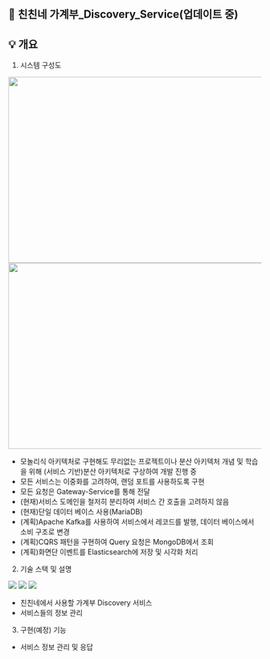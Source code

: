 ## :closed_book: 친친네 가계부_Discovery_Service(업데이트 중)

## :bulb: 개요

1. 시스템 구성도
<img src="https://user-images.githubusercontent.com/32257949/226171436-8bbc95b4-081a-48a6-b256-dd5288043cb8.jpeg"  width="750" height="370">
<img src="https://user-images.githubusercontent.com/32257949/226171446-79f0ebda-7b24-4a45-97f1-44e97ce3d4fe.jpeg"  width="750" height="370">

  * 모놀리식 아키텍처로 구현해도 무리없는 프로젝트이나 분산 아키텍처 개념 및 학습을 위해 (서비스 기반)분산 아키텍처로 구상하여 개발 진행 중
  * 모든 서비스는 이중화를 고려하여, 랜덤 포트를 사용하도록 구현
  * 모든 요청은 Gateway-Service를 통해 전달
  * (현재)서비스 도메인을 철저히 분리하여 서비스 간 호출을 고려하지 않음
  * (현재)단일 데이터 베이스 사용(MariaDB)
  * (계획)Apache Kafka를 사용하여 서비스에서 레코드를 발행, 데이터 베이스에서 소비 구조로 변경
  * (계획)CQRS 패턴을 구현하여 Query 요청은 MongoDB에서 조회
  * (계획)화면단 이벤트를 Elasticsearch에 저장 및 시각화 처리

2. 기술 스택 및 설명
<div align="left">
  <img src="https://img.shields.io/badge/Java-6DB33F?style=for-the-badge">
  <img src="https://img.shields.io/badge/Spring Boot-6DB33F?style=for-the-badge&logo=Spring Boot&logoColor=white">
  <img src="https://img.shields.io/badge/Spring Cloud Eureka-6DB33F?style=for-the-badge&logo=Spring&logoColor=white">
</div>

  * 친친네에서 사용할 가계부 Discovery 서비스
  * 서비스들의 정보 관리

3. 구현(예정) 기능
  * 서비스 정보 관리 및 응답
